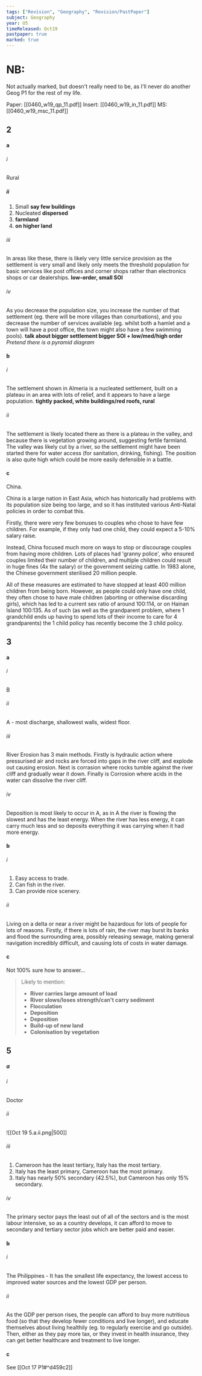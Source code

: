 ```yaml
---
tags: ["Revision", "Geography", "Revision/PastPaper"]
subject: Geography
year: U5
timeReleased: Oct19
pastpaper: true
marked: true
---
```


# NB:
Not actually marked, but doesn't really need to be, as I'll never do another Geog P1 for the rest of my life.

Paper: [[0460_w19_qp_11.pdf]]
Insert: [[0460_w19_in_11.pdf]]
MS: [[0460_w19_msc_11.pdf]]

## 2
#### a
###### i
Rural
##### ii
1) Small **say few buildings**
2) Nucleated **dispersed**
3) **farmland**
4) **on higher land**
###### iii
In areas like these, there is likely very little service provision as the settlement is very small and likely only meets the threshold population for basic services like post offices and corner shops rather than electronics shops or car dealerships. **low-order, small SOI**
###### iv
As you decrease the population size, you increase the number of that settlement (eg. there will be more villages than conurbations), and you decrease the number of services available (eg. whilst both a hamlet and a town will have a post office, the town might also have a few swimming pools). **talk about bigger settlement bigger SOI + low/med/high order**
*Pretend there is a pyramid diagram*

#### b
###### i
The settlement shown in Almeria is a nucleated settlement, built on a plateau in an area with lots of relief, and it appears to have a large population. **tightly packed, white buildings/red roofs, rural**
###### ii
The settlement is likely located there as there is a plateau in the valley, and because there is vegetation growing around, suggesting fertile farmland. The valley was likely cut by a river, so the settlement might have been started there for water access (for sanitation, drinking, fishing). The position is also quite high which could be more easily defensible in a battle.

#### c
China.

China is a large nation in East Asia, which has historically had problems with its population size being too large, and so it has instituted various Anti-Natal policies in order to combat this.

Firstly, there were very few bonuses to couples who chose to have few children. For example, if they only had one child, they could expect a 5-10% salary raise.

Instead, China focused much more on ways to stop or discourage couples from having more children. Lots of places had 'granny police', who ensured couples limited their number of children, and multiple children could result in huge fines (4x the salary) or the government seizing cattle. In 1983 alone, the Chinese government sterilised 20 million people.

All of these measures are estimated to have stopped at least 400 million children from being born. However, as people could only have one child, they often chose to have male children (aborting or otherwise discarding girls), which has led to a current sex ratio of around 100:114, or on Hainan Island 100:135. As of such (as well as the grandparent problem, where 1 grandchild ends up having to spend lots of their income to care for 4 grandparents) the 1 child policy has recently become the 3 child policy. 


## 3
#### a
###### i
B
###### ii
A - most discharge, shallowest walls, widest floor.
###### iii
River Erosion has 3 main methods. Firstly is hydraulic action where pressurised air and rocks are forced into gaps in the river cliff, and explode out causing erosion. Next is corrasion where rocks tumble against the river cliff and gradually wear it down. Finally is Corrosion where acids in the water can dissolve the river cliff.
###### iv
Deposition is most likely to occur in A, as in A the river is flowing the slowest and has the least energy. When the river has less energy, it can carry much less and so deposits everything it was carrying when it had more energy.

#### b
###### i
1) Easy access to trade.
2) Can fish in the river.
3) Can provide nice scenery.
###### ii
Living on a delta or near a river might be hazardous for lots of people for lots of reasons. Firstly, if there is lots of rain, the river may burst its banks and flood the surrounding area, possibly releasing sewage, making general navigation incredibly difficult, and causing lots of costs in water damage. 

#### c
Not 100% sure how to answer...
> Likely to mention:
>  - **River carries large amount of load**
>  - **River slows/loses strength/can't carry sediment**
>  - **Flocculation**
>  - **Deposition**
>  - **Deposition**
>  - **Build-up of new land**
>  - **Colonisation by vegetation**


## 5
##### a
###### i
Doctor
###### ii
![[Oct 19 5.a.ii.png|500]]

###### iii
1) Cameroon has the least tertiary, Italy has the most tertiary.
2) Italy has the least primary, Cameroon has the most primary.
3) Italy has nearly 50% secondary (42.5%), but Cameroon has only 15% secondary.
###### iv
The primary sector pays the least out of all of the sectors and is the most labour intensive, so as a country develops, it can afford to move to secondary and tertiary sector jobs which are better paid and easier.

#### b
###### i
The Philippines - It has the smallest life expectancy, the lowest access to improved water sources and the lowest GDP per person.
###### ii
As the GDP per person rises, the people can afford to buy more nutritious food (so that they develop fewer conditions and live longer), and educate themselves about living healthily (eg. to regularly exercise and go outside). Then, either as they pay more tax, or they invest in health insurance, they can get better healthcare and treatment to live longer.

#### c
See [[Oct 17 P1#^d459c2]]